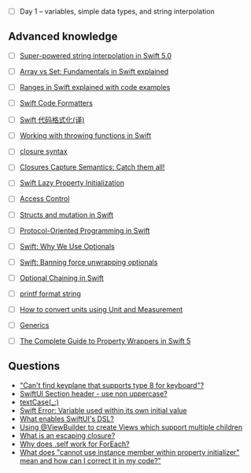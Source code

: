 + [ ] Day 1 – variables, simple data types, and string interpolation


## Advanced knowledge
+ [ ] [Super-powered string interpolation in Swift 5.0](https://www.hackingwithswift.com/articles/178/super-powered-string-interpolation-in-swift-5-0)
+ [ ] [Array vs Set: Fundamentals in Swift explained](https://www.avanderlee.com/swift/array-vs-set-differences-explained/)
+ [ ] [Ranges in Swift explained with code examples](https://www.avanderlee.com/swift/ranges-explained/)
+ [ ] [Swift Code Formatters](https://nshipster.com/swift-format/)
+ [ ] [Swift 代码格式化(译)](https://juejin.cn/post/6844903838042816525)
+ [ ] [Working with throwing functions in Swift](https://www.donnywals.com/working-with-throwing-functions-in-swift/)
+ [ ] [closure syntax](https://www.hackingwithswift.com/quick-start/understanding-swift/returning-closures-from-functions)
+ [ ] [Closures Capture Semantics: Catch them all!](https://alisoftware.github.io/swift/closures/2016/07/25/closure-capture-1/)
+ [ ] [Swift Lazy Property Initialization](https://useyourloaf.com/blog/swift-lazy-property-initialization/)
+ [ ] [Access Control](https://docs.swift.org/swift-book/LanguageGuide/AccessControl.html)
+ [ ] [Structs and mutation in Swift](https://chris.eidhof.nl/post/structs-and-mutation-in-swift/)
+ [ ] [Protocol-Oriented Programming in Swift](https://developer.apple.com/videos/play/wwdc2015/408/)
+ [ ] [Swift: Why We Use Optionals](https://www.youtube.com/watch?v=7a7As0uNWOQ)
+ [ ] [Swift: Banning force unwrapping optionals](https://blog.timac.org/2017/0628-swift-banning-force-unwrapping-optionals/)
+ [ ] [Optional Chaining in Swift](https://andybargh.com/optional-chaining/)
+ [ ] [printf format string](https://en.wikipedia.org/wiki/Printf_format_string)
+ [ ] [How to convert units using Unit and Measurement](https://www.hackingwithswift.com/example-code/system/how-to-convert-units-using-unit-and-measurement)
+ [ ] [Generics](https://docs.swift.org/swift-book/LanguageGuide/Generics.html)
+ [ ] [The Complete Guide to Property Wrappers in Swift 5](https://www.vadimbulavin.com/swift-5-property-wrappers/)


## Questions
+ ["Can't find keyplane that supports type 8 for keyboard"?](https://developer.apple.com/forums/thread/126616)
+ [SwiftUI Section header - use non uppercase?](https://stackoverflow.com/questions/62753308/swiftui-section-header-use-non-uppercase)
+ [textCase(_:)](https://developer.apple.com/documentation/swiftui/text/textcase(_:))
+ [Swift Error: Variable used within its own initial value](https://stackoverflow.com/questions/24050599/swift-error-variable-used-within-its-own-initial-value)
+ [What enables SwiftUI's DSL?](https://stackoverflow.com/questions/56434549/what-enables-swiftuis-dsl)
+ [Using @ViewBuilder to create Views which support multiple children](https://stackoverflow.com/questions/56532366/using-viewbuilder-to-create-views-which-support-multiple-children)
+ [What is an escaping closure?](https://www.hackingwithswift.com/example-code/language/what-is-an-escaping-closure)
+ [Why does \.self work for ForEach?](https://www.hackingwithswift.com/books/ios-swiftui/why-does-self-work-for-foreach)
+ [What does "cannot use instance member within property initializer" mean and how can I correct it in my code?"](https://developer.apple.com/forums/thread/118026)
